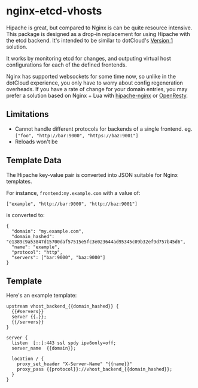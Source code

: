 # nginx-etcd-vhosts

Hipache is great, but compared to Nginx is can be quite resource intensive. This package is designed as a drop-in replacement for using Hipache with the etcd backend. It's intended to be similar to dotCloud's [Version 1](http://blog.dotcloud.com/under-the-hood-dotcloud-http-routing-layer) solution.

It works by monitoring etcd for changes, and outputing virtual host configurations for each of the defined frontends.

Nginx has supported websockets for some time now, so unlike in the dotCloud experience, you only have to worry about config regeneration overheads. If you have a rate of change for your domain entries, you may prefer a solution based on Nginx + Lua with [hipache-nginx](https://github.com/samalba/hipache-nginx) or [OpenResty](http://openresty.org/#DynamicRoutingBasedOnRedis).

## Limitations

 * Cannot handle different protocols for backends of a single frontend. eg. `["foo", "http://bar:9000", "https://baz:9001"]`
 * Reloads won't be

## Template Data

The Hipache key-value pair is converted into JSON suitable for Nginx templates.

For instance, `frontend:my.example.com` with a value of:

    ["example", "http://bar:9000", "http://baz:9001"]

is converted to:

    {
      "domain": "my.example.com",
      "domain_hashed": "e1389c9a53847d15700daf57515e5fc3e023644ad95345c09b32ef9d757b45d6",
      "name": "example",
      "protocol": "http",
      "servers": ["bar:9000", "baz:9000"]
    }

## Template

Here's an example template:

    upstream vhost_backend_{{domain_hashed}} {
      {{#servers}}
      server {{.}};
      {{/servers}}
    }

    server {
      listen  [::]:443 ssl spdy ipv6only=off;
      server_name  {{domain}};

      location / {
        proxy_set_header "X-Server-Name" "{{name}}"
        proxy_pass {{protocol}}://vhost_backend_{{domain_hashed}};
      }
    }
